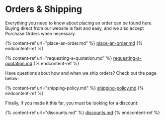 # Orders & Shipping

Everything you need to know about placing an order can be found here. Buying direct from our website is fast and easy, and we also accept Purchase Orders when necessary.

{% content-ref url="place-an-order.md" %}
[place-an-order.md](place-an-order.md)
{% endcontent-ref %}

{% content-ref url="requesting-a-quotation.md" %}
[requesting-a-quotation.md](requesting-a-quotation.md)
{% endcontent-ref %}

Have questions about how and when we ship orders? Check out the page below:

{% content-ref url="shipping-policy.md" %}
[shipping-policy.md](shipping-policy.md)
{% endcontent-ref %}

Finally, if you made it this far, you must be looking for a discount:

{% content-ref url="discounts.md" %}
[discounts.md](discounts.md)
{% endcontent-ref %}
